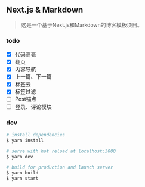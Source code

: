 ## Next.js & Markdown

> 这是一个基于Next.js和Markdown的博客模板项目。

### todo

- [x] 代码高亮
- [x] 翻页
- [x] 内容导航
- [x] 上一篇、下一篇
- [x] 标签云
- [x] 标签过滤
- [ ] Post锚点
- [ ] 登录、评论模块

### dev

```bash
# install dependencies
$ yarn install

# serve with hot reload at localhost:3000
$ yarn dev

# build for production and launch server
$ yarn build
$ yarn start
```
